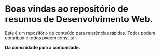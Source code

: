 # Boas vindas ao repositório de resumos de Desenvolvimento Web.

Este é um reposítório de conteúdo para referências rápidas. Todos podem contribuir e todos podem consultar.

<strong> Da comunidade para a comunidade. </strong>
